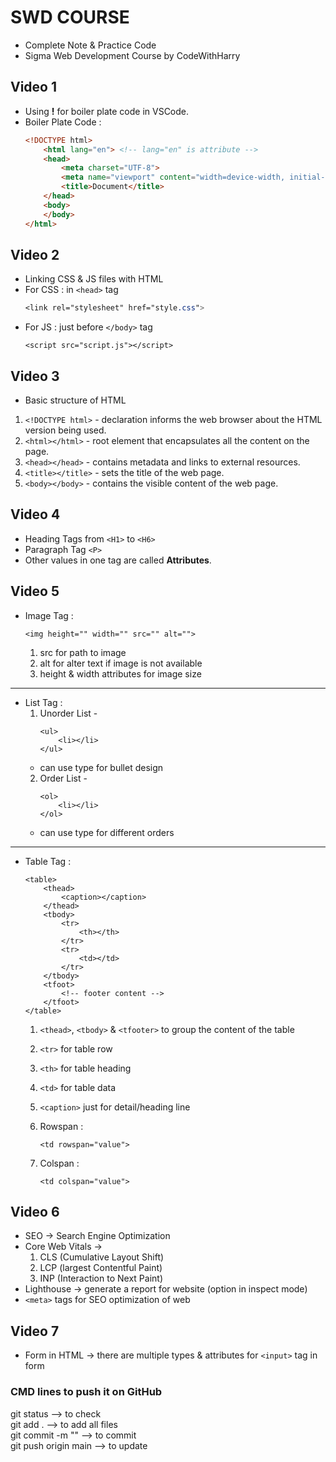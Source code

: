 # SWD COURSE
- Complete Note & Practice Code
- Sigma Web Development Course by CodeWithHarry

## Video 1
- Using **!** for boiler plate code in VSCode.
- Boiler Plate Code :
    ```HTML
    <!DOCTYPE html>
        <html lang="en"> <!-- lang="en" is attribute -->
        <head>
            <meta charset="UTF-8">
            <meta name="viewport" content="width=device-width, initial-scale=1.0">
            <title>Document</title>
        </head>
        <body>
        </body>
    </html>
    ```

## Video 2
- Linking CSS & JS files with HTML
- For CSS : in `<head>` tag <br>
    ```CSS link
    <link rel="stylesheet" href="style.css">
    ```
- For JS : just before `</body>` tag <br>
    ```JS link
    <script src="script.js"></script>
    ```

## Video 3
- Basic structure of HTML
1. ```<!DOCTYPE html>``` - declaration informs the web browser about the HTML version being used.
2. ```<html></html>``` - root element that encapsulates all the content on the page.
3. ```<head></head>``` - contains metadata and links to external resources.
4. ```<title></title>``` - sets the title of the web page.
5. ```<body></body>``` - contains the visible content of the web page.

## Video 4
- Heading Tags from `<H1>` to `<H6>`
- Paragraph Tag `<P>`
- Other values in one tag are called **Attributes**.

## Video 5
- Image Tag :
    ```image tag
    <img height="" width="" src="" alt="">
    ```
    1. src for path to image
    2. alt for alter text if image is not available
    3. height & width attributes for image size
---
- List Tag :
    1. Unorder List -
        ```ul list
        <ul>
            <li></li>
        </ul>
        ```
    - can use type for bullet design
    2. Order List -
        ```ol list
        <ol>
            <li></li>
        </ol>
        ```
    - can use type for different orders
---
- Table Tag :
    ```table
    <table>
        <thead>
            <caption></caption>
        </thead>
        <tbody>
            <tr>
                <th></th>
            </tr>
            <tr>
                <td></td>
            </tr>
        </tbody>
        <tfoot>
            <!-- footer content -->
        </tfoot>
    </table>
    ```
    1. `<thead>`, `<tbody>` & `<tfooter>` to group the content of the table
    2. `<tr>` for table row
    3. `<th>` for table heading
    4. `<td>` for table data
    5. `<caption>` just for detail/heading line

    6. Rowspan :
        ```
        <td rowspan="value">
    7. Colspan :
        ```
        <td colspan="value">

## Video 6
- SEO -> Search Engine Optimization
- Core Web Vitals ->
    1. CLS (Cumulative Layout Shift)
    2. LCP (largest Contentful Paint)
    3. INP (Interaction to Next Paint)
- Lighthouse -> generate a report for website (option in inspect mode)
- `<meta>` tags for SEO optimization of web

## Video 7
- Form in HTML -> there are multiple types & attributes for `<input>` tag in form

### CMD lines to push it on GitHub
git status              --> to check <br>
git add .               --> to add all files <br>
git commit -m ""        --> to commit <br>
git push origin main    --> to update